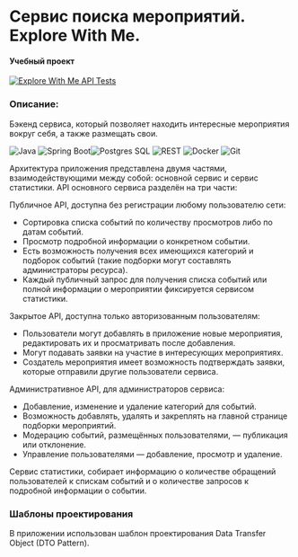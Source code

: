 # Сервис поиска мероприятий. Explore With Me.
#### Учебный проект
[![Explore With Me API Tests](https://github.com/Gidrosliv/java-explore-with-me/actions/workflows/api-tests.yml/badge.svg)](https://github.com/Gidrosliv/java-explore-with-me/actions/workflows/api-tests.yml)

### Описание:

Бэкенд сервиса, который позволяет находить интересные мероприятия вокруг себя, а также размещать свои.

![Java](https://img.shields.io/badge/-Java-green) ![Spring Boot](https://img.shields.io/badge/-Spring%20Boot-blue)![Postgres SQL](https://img.shields.io/badge/-Postgres%20SQL-brightgreen) ![REST](https://img.shields.io/badge/-REST-orange) ![Docker](https://badgen.net/badge/icon/docker?icon=docker&label) ![Git](https://badgen.net/badge/icon/github?icon=github&label)

Архитектура приложения представлена двумя частями, взаимодействующими между собой: основной сервис и сервис статистики. 
API основного сервиса разделён на три части:

Публичное API, доступна без регистрации любому пользователю сети:
* Сортировка списка событий по количеству просмотров либо по датам событий.
* Просмотр подробной информации о конкретном событии.
* Есть возможность получения всех имеющихся категорий и подборок событий (такие подборки могут составлять администраторы ресурса).
* Каждый публичный запрос для получения списка событий или полной информации о мероприятии фиксируется сервисом статистики.

Закрытое API, доступна только авторизованным пользователям:
* Пользователи могут добавлять в приложение новые мероприятия, редактировать их и просматривать после добавления.
* Могут подавать заявки на участие в интересующих мероприятиях.
* Создатель мероприятия имеет возможность подтверждать заявки, которые отправили другие пользователи сервиса.

Административное API, для администраторов сервиса:
* Добавление, изменение и удаление категорий для событий.
* Возможность добавлять, удалять и закреплять на главной странице подборки мероприятий.
* Модерацию событий, размещённых пользователями, — публикация или отклонение.
* Управление пользователями — добавление, просмотр и удаление.

Сервис статистики, собирает информацию о количестве обращений пользователей к спискам событий и о количестве запросов к подробной информации о событии.

### Шаблоны проектирования

В приложении использован шаблон проектирования Data Transfer Object (DTO Pattern).

